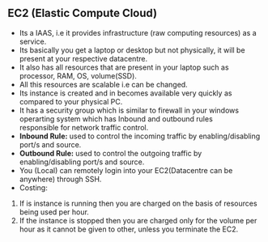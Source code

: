 ## EC2 (Elastic Compute Cloud)
* Its a IAAS, i.e it provides infrastructure (raw computing resources) as a service.
* Its basically you get a laptop or desktop but not physically, it will be present at your respective datacentre.
* It also has all resources that are present in your laptop such as processor, RAM, OS, volume(SSD).
* All this resources are scalable i.e can be changed.
* Its instance is created and in becomes available very quickly as compared to your physical PC.
* It has a security group which is similar to firewall in your windows operarting system which has Inbound and outbound rules\
  responsible for network traffic control.
* **Inbound Rule:** used to control the incoming traffic by enabling/disabling port/s and source.
* **Outbound Rule:** used to control the outgoing traffic by enabling/disabling port/s and source.
* You (Local) can remotely login into your EC2(Datacentre can be anywhere) through SSH.
* Costing:  
1. If is instance is running then you are charged on the basis of resources being used per hour.
2. If the instance is stopped then you are charged only for the volume per hour as it cannot be given to other, unless you terminate the EC2.
